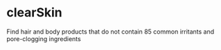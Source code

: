 # clearSkin
Find hair and body products that do not contain 85 common irritants and pore-clogging ingredients
